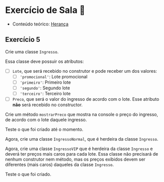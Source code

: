 # Exercício de Sala 🏫  

- Conteúdo teórico: 
[Herança](../../../6.%20Introdu%C3%A7%C3%A3o%20%C3%A0%20Orienta%C3%A7%C3%A3o%20a%20Objeto%20II/6.1%20-%20Heran%C3%A7a.md)

## Exercício 5

Crie uma classe `Ingresso`.

Essa classe deve possuir os atributos:
- [ ] `Lote`, que será recebido no construtor e pode receber um dos valores:
  - [ ] `'promocional'`: Lote promocional
  - [ ] `'primeiro'`: Primeiro lote
  - [ ] `'segundo'`: Segundo lote
  - [ ] `'terceiro'`: Terceiro lote

- [ ] `Preco`, que será o valor do ingresso de acordo com o lote. Esse atributo **não** será recebido no constructor.

Crie um método `mostrarPreco` que mostra na console o preço do ingresso, de acordo com o lote daquele ingresso.

Teste o que foi criado até o momento.

Agora, crie uma classe `IngressoNormal`, que é herdeira da classe `Ingresso`.

Agora, crie uma classe `IngressoVIP` que é herdeira da classe `Ingresso` e deverá ter preços mais caros para cada lote.
Essa classe não precisará de nenhum construtor nem método, mas os preços exibidos devem ser diferentes (mais caros) daqueles da classe `Ingresso`.

Teste o que foi criado.
